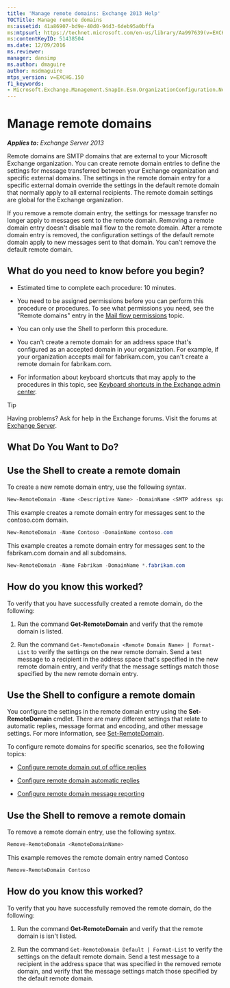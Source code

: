 ```yaml
---
title: 'Manage remote domains: Exchange 2013 Help'
TOCTitle: Manage remote domains
ms:assetid: 41a86907-bd9e-40d0-94d3-6deb95a0bffa
ms:mtpsurl: https://technet.microsoft.com/en-us/library/Aa997639(v=EXCHG.150)
ms:contentKeyID: 51438504
ms.date: 12/09/2016
ms.reviewer: 
manager: dansimp
ms.author: dmaguire
author: msdmaguire
mtps_version: v=EXCHG.150
f1_keywords:
- Microsoft.Exchange.Management.SnapIn.Esm.OrganizationConfiguration.NewRemoteDomainWizardForm.NewRemoteDomainWizardPage
---
```


# Manage remote domains

_**Applies to:** Exchange Server 2013_

Remote domains are SMTP domains that are external to your Microsoft Exchange organization. You can create remote domain entries to define the settings for message transferred between your Exchange organization and specific external domains. The settings in the remote domain entry for a specific external domain override the settings in the default remote domain that normally apply to all external recipients. The remote domain settings are global for the Exchange organization.

If you remove a remote domain entry, the settings for message transfer no longer apply to messages sent to the remote domain. Removing a remote domain entry doesn't disable mail flow to the remote domain. After a remote domain entry is removed, the configuration settings of the default remote domain apply to new messages sent to that domain. You can't remove the default remote domain.

## What do you need to know before you begin?

- Estimated time to complete each procedure: 10 minutes.

- You need to be assigned permissions before you can perform this procedure or procedures. To see what permissions you need, see the "Remote domains" entry in the [Mail flow permissions](mail-flow-permissions-exchange-2013-help.md) topic.

- You can only use the Shell to perform this procedure.

- You can't create a remote domain for an address space that's configured as an accepted domain in your organization. For example, if your organization accepts mail for fabrikam.com, you can't create a remote domain for fabrikam.com.

- For information about keyboard shortcuts that may apply to the procedures in this topic, see [Keyboard shortcuts in the Exchange admin center](keyboard-shortcuts-in-the-exchange-admin-center-2013-help.md).

> [!TIP]
> Having problems? Ask for help in the Exchange forums. Visit the forums at [Exchange Server](https://go.microsoft.com/fwlink/p/?linkid=60612).

## What Do You Want to Do?

## Use the Shell to create a remote domain

To create a new remote domain entry, use the following syntax.

```powershell
New-RemoteDomain -Name <Descriptive Name> -DomainName <SMTP address space>
```

This example creates a remote domain entry for messages sent to the contoso.com domain.

```powershell
New-RemoteDomain -Name Contoso -DomainName contoso.com
```

This example creates a remote domain entry for messages sent to the fabrikam.com domain and all subdomains.

```powershell
New-RemoteDomain -Name Fabrikam -DomainName *.fabrikam.com
```

## How do you know this worked?

To verify that you have successfully created a remote domain, do the following:

1. Run the command **Get-RemoteDomain** and verify that the remote domain is listed.

2. Run the command `Get-RemoteDomain <Remote Domain Name> | Format-List` to verify the settings on the new remote domain. Send a test message to a recipient in the address space that's specified in the new remote domain entry, and verify that the message settings match those specified by the new remote domain entry.

## Use the Shell to configure a remote domain

You configure the settings in the remote domain entry using the **Set-RemoteDomain** cmdlet. There are many different settings that relate to automatic replies, message format and encoding, and other message settings. For more information, see [Set-RemoteDomain](https://technet.microsoft.com/en-us/library/aa997857\(v=exchg.150\)).

To configure remote domains for specific scenarios, see the following topics:

- [Configure remote domain out of office replies](configure-remote-domain-out-of-office-replies-exchange-2013-help.md)

- [Configure remote domain automatic replies](configure-remote-domain-automatic-replies-exchange-2013-help.md)

- [Configure remote domain message reporting](configure-remote-domain-message-reporting-exchange-2013-help.md)

## Use the Shell to remove a remote domain

To remove a remote domain entry, use the following syntax.

```powershell
Remove-RemoteDomain <RemoteDomainName>
```

This example removes the remote domain entry named Contoso

```powershell
Remove-RemoteDomain Contoso
```

## How do you know this worked?

To verify that you have successfully removed the remote domain, do the following:

1. Run the command **Get-RemoteDomain** and verify that the remote domain is isn't listed.

2. Run the command `Get-RemoteDomain Default | Format-List` to verify the settings on the default remote domain. Send a test message to a recipient in the address space that was specified in the removed remote domain, and verify that the message settings match those specified by the default remote domain.
